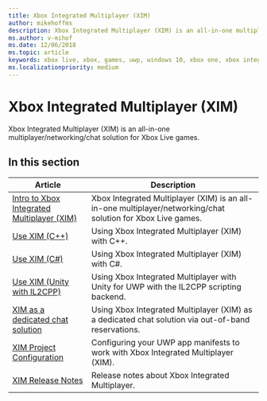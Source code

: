 ```yaml
---
title: Xbox Integrated Multiplayer (XIM)
author: mikehoffms
description: Xbox Integrated Multiplayer (XIM) is an all-in-one multiplayer/networking/chat solution for Xbox Live games.
ms.author: v-mihof
ms.date: 12/06/2018
ms.topic: article
keywords: xbox live, xbox, games, uwp, windows 10, xbox one, xbox integrated multiplayer
ms.localizationpriority: medium
---
```


# Xbox Integrated Multiplayer (XIM)

Xbox Integrated Multiplayer (XIM) is an all-in-one multiplayer/networking/chat solution for Xbox Live games.


## In this section

| Article | Description |
|---------|-------------|
| [Intro to Xbox Integrated Multiplayer (XIM)](intro-to-xbox-integrated-multiplayer.md) | Xbox Integrated Multiplayer (XIM) is an all-in-one multiplayer/networking/chat solution for Xbox Live games. |
| [Use XIM (C++)](xbox-integrated-multiplayer/using-xim.md) | Using Xbox Integrated Multiplayer (XIM) with C++. |
| [Use XIM (C#)](xbox-integrated-multiplayer/using-xim-cs.md) | Using Xbox Integrated Multiplayer (XIM) with C#. |
| [Use XIM (Unity with IL2CPP)](xbox-integrated-multiplayer/xim-unity-uwp-il2cpp.md) | Using Xbox Integrated Multiplayer with Unity for UWP with the IL2CPP scripting backend. |
| [XIM as a dedicated chat solution](xbox-integrated-multiplayer/xim-reservations.md) | Using Xbox Integrated Multiplayer (XIM) as a dedicated chat solution via out-of-band reservations. |
| [XIM Project Configuration](xbox-integrated-multiplayer/xim-manifest.md) | Configuring your UWP app manifests to work with Xbox Integrated Multiplayer (XIM). |
| [XIM Release Notes](xbox-integrated-multiplayer/xim-release-notes.md) | Release notes about Xbox Integrated Multiplayer. |
